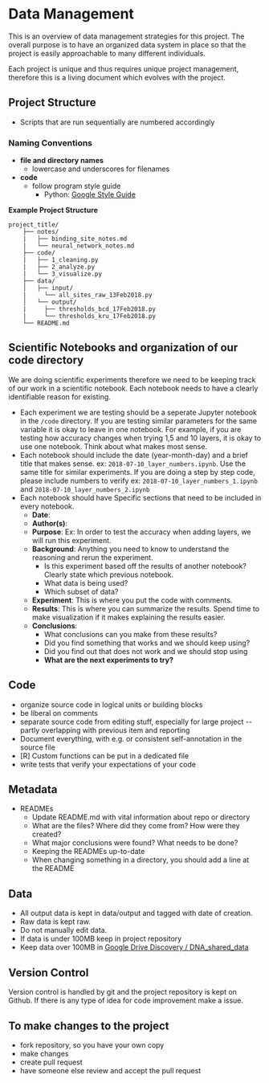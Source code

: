 # Data Management

This is an overview of data management strategies for this project.  The overall purpose is to have an organized data system in place so that the project is easily approachable to many different individuals.

Each project is unique and thus requires unique project management, therefore this is a living document which evolves with the project. 

## Project Structure

- Scripts that are run sequentially are numbered accordingly

### Naming Conventions

- **file and directory names**
    + lowercase and underscores for filenames
-  **code**
    +  follow program style guide
        *  Python: [Google Style Guide](https://google.github.io/styleguide/pyguide.html)

**Example Project Structure**

```
project_title/
	├── notes/
	|   ├── binding_site_notes.md
	|   └── neural_network_notes.md
	├── code/
	|   ├── 1_cleaning.py
	|   ├── 2_analyze.py
	|   └── 3_visualize.py
	├── data/
	│   ├── input/
	|     └── all_sites_raw_13Feb2018.py
	│   └── output/
	|     ├── thresholds_bcd_17Feb2018.py
	|     └── thresholds_kru_17Feb2018.py
	└── README.md
```

## Scientific Notebooks and organization of our code directory

We are doing scientific experiments therefore we need to be keeping track of our work in a scientific notebook.  Each notebook needs to have a clearly identifiable reason for existing.

-  Each experiment we are testing should be a seperate Jupyter notebook in the `/code` directory. If you are testing similar parameters for the same variable it is okay to leave in one notebook.  For example, if you are testing how accuracy changes when trying 1,5 and 10 layers, it is okay to use one notebook. Think about what makes most sense.
-  Each notebook should include the date (year-month-day) and a brief title that makes sense.
	ex: `2018-07-10_layer_numbers.ipynb`.  Use the same title for similar experiments. If you are doing a step by step code, please include numbers to verify ex: `2018-07-10_layer_numbers_1.ipynb` and `2018-07-10_layer_numbers_2.ipynb`
- Each notebook should have Specific sections that need to be included in every notebook.
	- **Date**:
	- **Author(s)**:
	- **Purpose**: Ex: In order to test the accuracy when adding layers, we will run this experiment. 
	- **Background**: Anything you need to know to understand the reasoning and rerun the experiment.
		-  Is this experiment based off the results of another notebook? Clearly state which previous notebook.
		-  What data is being used? 
		-  Which subset of data?
	- **Experiment**: This is where you put the code with comments. 
	- **Results**: This is where you can summarize the results. Spend time to make visualization if it makes explaining the results easier.
	- **Conclusions**: 
		-  What conclusions can you make from these results? 
		-  Did you find something that works and we should keep using? 
		-  Did you find out that does not work and we should stop using
		-  **What are the next experiments to try?**

## Code

-   organize source code in logical units or building blocks
-   be liberal on comments
-   separate source code from editing stuff, especially for large project -- partly overlapping with previous item and reporting
-   Document everything, with e.g. or consistent self-annotation in the source file 
-   [R] Custom functions can be put in a dedicated file 
-   write tests that verify your expectations of your code
   
## Metadata

- READMEs
    -   Update README.md with vital information about repo or directory
    -   What are the files? Where did they come from? How were they created? 
    -   What major conclusions were found? What needs to be done?
    -   Keeping the READMEs up-to-date
    -   When changing something in a directory, you should add a line at the README

## Data 

- All output data is kept in data/output and tagged with date of creation.
- Raw data is kept raw.  
- Do not manually edit data.
- If data is under 100MB keep in project repository 
- Keep data over 100MB in [Google Drive Discovery / DNA_shared_data](https://drive.google.com/drive/folders/1kAh9NPg0gin4KIYvdz2Czi1LCQ2Js06X)

## Version Control

Version control is handled by git and the project repository is kept on Github. If there is any type of idea for code improvement make a issue.

## To make changes to the project 

-  fork repository, so you have your own copy
-  make changes
-  create pull request
-  have someone else review and accept the pull request


